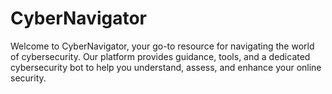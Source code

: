 # CyberNavigator
Welcome to CyberNavigator, your go-to resource for navigating the world of cybersecurity. Our platform provides guidance, tools, and a dedicated cybersecurity bot to help you understand, assess, and enhance your online security.
